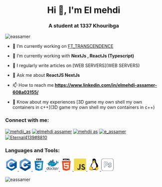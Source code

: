<h1 align="center">Hi 👋, I'm El mehdi</h1>
<h3 align="center">A student at 1337 Khouribga</h3>

<p align="left"> <img src="https://komarev.com/ghpvc/?username=eassamer&label=Profile%20views&color=0e75b6&style=flat" alt="eassamer" /> </p>

- 🔭 I’m currently working on [FT_TRANSCENDENCE](https://github.com/youssefachehboune/ft_transcendence)

- 🌱 I’m currently working with **NextJs , ReactJs (Typescript)**

- 📝 I regularly write articles on [WEB SERVERS](WEB SERVERS)

- 💬 Ask me about **ReactJS NextJs**

- 📫 How to reach me **https://www.linkedin.com/in/elmehdi-assamer-608a03155/**

- 📄 Know about my experiences [3D game my own shell my own containers in c++](3D game my own shell my own containers in c++)

<h3 align="left">Connect with me:</h3>
<p align="left">
<a href="https://twitter.com/mehdii_as" target="blank"><img align="center" src="https://raw.githubusercontent.com/rahuldkjain/github-profile-readme-generator/master/src/images/icons/Social/twitter.svg" alt="mehdii_as" height="30" width="40" /></a>
<a href="https://linkedin.com/in/elmehdi assamer" target="blank"><img align="center" src="https://raw.githubusercontent.com/rahuldkjain/github-profile-readme-generator/master/src/images/icons/Social/linked-in-alt.svg" alt="elmehdi assamer" height="30" width="40" /></a>
<a href="https://stackoverflow.com/users/mehdii as" target="blank"><img align="center" src="https://raw.githubusercontent.com/rahuldkjain/github-profile-readme-generator/master/src/images/icons/Social/stack-overflow.svg" alt="mehdii as" height="30" width="40" /></a>
<a href="https://instagram.com/e_assamer" target="blank"><img align="center" src="https://raw.githubusercontent.com/rahuldkjain/github-profile-readme-generator/master/src/images/icons/Social/instagram.svg" alt="e_assamer" height="30" width="40" /></a>
<a href="https://discord.gg/Eternal4139#8810" target="blank"><img align="center" src="https://raw.githubusercontent.com/rahuldkjain/github-profile-readme-generator/master/src/images/icons/Social/discord.svg" alt="Eternal4139#8810" height="30" width="40" /></a>
</p>

<h3 align="left">Languages and Tools:</h3>
<p align="left"> <a href="https://www.cprogramming.com/" target="_blank" rel="noreferrer"> <img src="https://raw.githubusercontent.com/devicons/devicon/master/icons/c/c-original.svg" alt="c" width="40" height="40"/> </a> <a href="https://www.w3schools.com/cpp/" target="_blank" rel="noreferrer"> <img src="https://raw.githubusercontent.com/devicons/devicon/master/icons/cplusplus/cplusplus-original.svg" alt="cplusplus" width="40" height="40"/> </a> <a href="https://www.w3schools.com/css/" target="_blank" rel="noreferrer"> <img src="https://raw.githubusercontent.com/devicons/devicon/master/icons/css3/css3-original-wordmark.svg" alt="css3" width="40" height="40"/> </a> <a href="https://www.docker.com/" target="_blank" rel="noreferrer"> <img src="https://raw.githubusercontent.com/devicons/devicon/master/icons/docker/docker-original-wordmark.svg" alt="docker" width="40" height="40"/> </a> <a href="https://www.w3.org/html/" target="_blank" rel="noreferrer"> <img src="https://raw.githubusercontent.com/devicons/devicon/master/icons/html5/html5-original-wordmark.svg" alt="html5" width="40" height="40"/> </a> <a href="https://developer.mozilla.org/en-US/docs/Web/JavaScript" target="_blank" rel="noreferrer"> <img src="https://raw.githubusercontent.com/devicons/devicon/master/icons/javascript/javascript-original.svg" alt="javascript" width="40" height="40"/> </a> <a href="https://www.linux.org/" target="_blank" rel="noreferrer"> <img src="https://raw.githubusercontent.com/devicons/devicon/master/icons/linux/linux-original.svg" alt="linux" width="40" height="40"/> </a> <a href="https://www.photoshop.com/en" target="_blank" rel="noreferrer"> <img src="https://raw.githubusercontent.com/devicons/devicon/master/icons/photoshop/photoshop-line.svg" alt="photoshop" width="40" height="40"/> </a> </p>

<p><img align="center" src="https://github-readme-stats.vercel.app/api/top-langs?username=eassamer&show_icons=true&locale=en&layout=compact" alt="eassamer" /></p>

